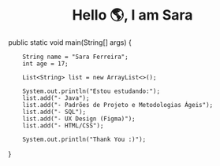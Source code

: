 

<h1 align="center">Hello 🌎, I am Sara</h1>

public static void main(String[] args) {
        
        String name = "Sara Ferreira";
        int age = 17;
        
        List<String> list = new ArrayList<>();
        
        System.out.println("Estou estudando:");
        list.add("- Java");
        list.add("- Padrões de Projeto e Metodologias Ágeis");
        list.add("- SQL");
        list.add("- UX Design (Figma)");
        list.add("- HTML/CSS");

        System.out.println("Thank You :)");

}
